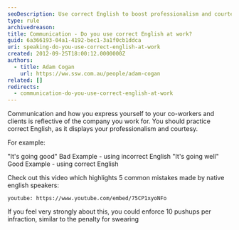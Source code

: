 ```yaml
---
seoDescription: Use correct English to boost professionalism and courtesy in your workplace.
type: rule
archivedreason:
title: Communication - Do you use correct English at work?
guid: 6a366193-04a1-4192-bec1-3a1f0cb1ddca
uri: speaking-do-you-use-correct-english-at-work
created: 2012-09-25T18:00:12.0000000Z
authors:
  - title: Adam Cogan
    url: https://ww.ssw.com.au/people/adam-cogan
related: []
redirects:
  - communication-do-you-use-correct-english-at-work
---
```


Communication and how you express yourself to your co-workers and clients is reflective of the company you work for. You should practice correct English, as it displays your professionalism and courtesy.

For example:

<!--endintro-->

"It's going good" Bad Example - using incorrect English "It's going well"
Good Example - using correct English

Check out this video which highlights 5 common mistakes made by native english speakers:

`youtube: https://www.youtube.com/embed/75CP1xyoNFo`

If you feel very strongly about this, you could enforce 10 pushups per infraction, similar to the penalty for swearing
